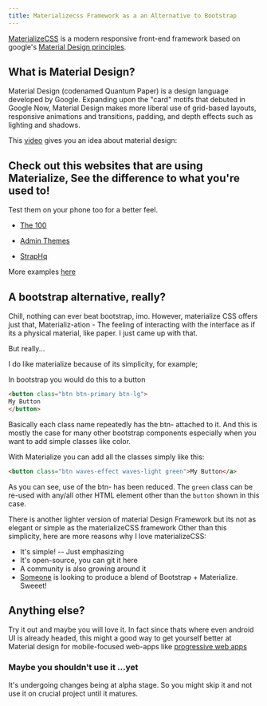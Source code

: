```yaml
---
title: Materializecss Framework as a an Alternative to Bootstrap
---
```

<a href='http://materializecss.com/' target='_blank' rel='nofollow'>MaterializeCSS</a> is a modern responsive front-end framework based on google's <a href='https://www.google.com/design/spec/material-design/introduction.html' target='_blank' rel='nofollow'>Material Design principles</a>.

## What is Material Design?

Material Design (codenamed Quantum Paper) is a design language developed by Google. Expanding upon the "card" motifs that debuted in Google Now, Material Design makes more liberal use of grid-based layouts, responsive animations and transitions, padding, and depth effects such as lighting and shadows.

This <a href='https://www.youtube.com/watch?v=Q8TXgCzxEnw' target='_blank' rel='nofollow'>video</a> gives you an idea about material design:

## Check out this websites that are using Materialize, See the difference to what you're used to!

Test them on your phone too for a better feel.

*   <a href='https://www.100xp.io/' target='_blank' rel='nofollow'>The 100</a>

*   <a href='http://demo.geekslabs.com/materialize/v2.1/' target='_blank' rel='nofollow'>Admin Themes</a>

*   <a href='http://www.straphq.com/' target='_blank' rel='nofollow'>StrapHq</a>

More examples <a href='http://materializecss.com/showcase.html' target='_blank' rel='nofollow'>here</a>

## A bootstrap alternative, really?

Chill, nothing can ever beat bootstrap, imo. However, materialize CSS offers just that, Materializ-ation - The feeling of interacting with the interface as if its a physical material, like paper. I just came up with that.

But really...

I do like materialize because of its simplicity, for example;

In bootstrap you would do this to a button

```html
<button class="btn btn-primary btn-lg">
My Button
</button>
```

Basically each class name repeatedly has the btn- attached to it. And this is mostly the case for many other bootstrap components especially when you want to add simple classes like color.

With Materialize you can add all the classes simply like this:

```html
<button class="btn waves-effect waves-light green">My Button</a>
```

As you can see, use of the btn- has been reduced. The `green` class can be re-used with any/all other HTML element other than the `button` shown in this case.

There is another lighter version of material Design Framework but its not as elegant or simple as the materializeCSS framework Other than this simplicity, here are more reasons why I love materializeCSS:

*   It's simple! -- Just emphasizing
*   It's open-source, you can git it here
*   A community is also growing around it
*   <a href='http://fezvrasta.github.io/bootstrap-material-design/' target='_blank' rel='nofollow'>Someone</a> is looking to produce a blend of Bootstrap + Materialize. Sweeet!

## Anything else?

Try it out and maybe you will love it. In fact since thats where even android UI is already headed, this might a good way to get yourself better at Material design for mobile-focused web-apps like <a href='https://developers.google.com/web/fundamentals/getting-started/your-first-progressive-web-app/#what-will-you-learn' target='_blank' rel='nofollow'>progressive web apps</a>

### Maybe you shouldn't use it ...yet

It's undergoing changes being at alpha stage. So you might skip it and not use it on crucial project until it matures.
